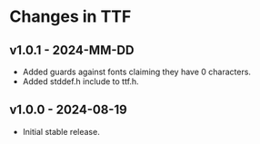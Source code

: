 Changes in TTF
==============

v1.0.1 - 2024-MM-DD
-------------------

- Added guards against fonts claiming they have 0 characters.
- Added stddef.h include to ttf.h.


v1.0.0 - 2024-08-19
-------------------

- Initial stable release.
